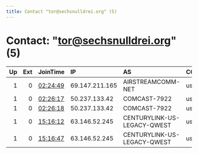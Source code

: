 ```yaml
---
title: Contact "tor@sechsnulldrei.org" (5)
---
```


# Contact: "tor@sechsnulldrei.org" (5)

|   Up |   Ext | JoinTime                                                                                            | IP             | AS                          | CC   |   ORp |   Dirp | OS    | Version   | Nickname       |   eFamMembers |
|-----:|------:|:----------------------------------------------------------------------------------------------------|:---------------|:----------------------------|:-----|------:|-------:|:------|:----------|:---------------|--------------:|
|    1 |     0 | [02:24:49](https://metrics.torproject.org/rs.html#details/9EF8B62DA66B36365AEA98E3DE2719CF2FEF41E2) | 69.147.211.165 | AIRSTREAMCOMM-NET           | us   |  9100 |   9101 | Linux | 0.4.5.10  | EphesysRelay02 |             8 |
|    1 |     0 | [02:26:17](https://metrics.torproject.org/rs.html#details/77A4CDD27E9599B458D5A83D72C5F2A6A859287C) | 50.237.133.42  | COMCAST-7922                | us   |  9000 |   9001 | Linux | 0.4.5.10  | EphesysRelay07 |             8 |
|    1 |     0 | [02:26:18](https://metrics.torproject.org/rs.html#details/C72059C550C5358F2062B42D1A6CFA3A1A2E1B7F) | 50.237.133.42  | COMCAST-7922                | us   |  9100 |   9101 | Linux | 0.4.5.10  | EphesysRelay07 |             8 |
|    1 |     0 | [15:16:12](https://metrics.torproject.org/rs.html#details/D873511CEEFFF5653ACC30417DDCB0E90906B4A9) | 63.146.52.245  | CENTURYLINK-US-LEGACY-QWEST | us   |  9000 |   9001 | Linux | 0.4.5.10  | EphesysRelay03 |             8 |
|    1 |     0 | [15:16:47](https://metrics.torproject.org/rs.html#details/554866F2100E92DEC81429655C31B9C35E0E0695) | 63.146.52.245  | CENTURYLINK-US-LEGACY-QWEST | us   |  9100 |   9101 | Linux | 0.4.5.10  | EphesysRelay03 |             8 |
